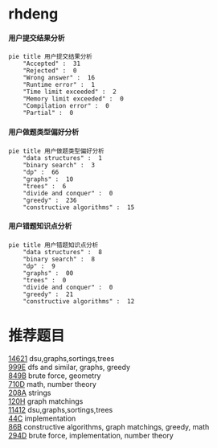 # rhdeng

<!-- tabs:start -->



#### **用户提交结果分析**

```mermaid
pie title 用户提交结果分析
    "Accepted" :  31
    "Rejected" :  0
    "Wrong answer" :  16
    "Runtime error" :  1
    "Time limit exceeded" :  2
    "Memory limit exceeded" :  0
    "Compilation error" :  0
    "Partial" :  0
```

#### **用户做题类型偏好分析**

```mermaid
pie title 用户做题类型偏好分析
    "data structures" :  1
    "binary search" :  3
    "dp" :  66
    "graphs" :  10
    "trees" :  6
    "divide and conquer" :  0
    "greedy" :  236
    "constructive algorithms" :  15
```
#### **用户错题知识点分析**

```mermaid
pie title 用户错题知识点分析
    "data structures" :  8
    "binary search" :  8
    "dp" :  9
    "graphs" :  00
    "trees" :  0
    "divide and conquer" :  0
    "greedy" :  21
    "constructive algorithms" :  12
```



<!-- tabs:end -->
# 推荐题目
[14621](https://codeforces.com/contest/1462/problem/1)		dsu,graphs,sortings,trees		  
[999E](https://codeforces.com/contest/999/problem/E)		dfs and similar,
                        graphs,
                        greedy		  
[849B](https://codeforces.com/contest/849/problem/B)		brute force,
                        geometry		  
[710D](https://codeforces.com/contest/710/problem/D)		math,
                        number theory		  
[208A](https://codeforces.com/contest/208/problem/A)		strings		  
[120H](https://codeforces.com/contest/120/problem/H)		graph matchings		  
[11412](https://codeforces.com/contest/1141/problem/2)		dsu,graphs,sortings,trees		  
[44C](https://codeforces.com/contest/44/problem/C)		implementation		  
[86B](https://codeforces.com/contest/86/problem/B)		constructive algorithms,
                        graph matchings,
                        greedy,
                        math		  
[294D](https://codeforces.com/contest/294/problem/D)		brute force,
                        implementation,
                        number theory		  
